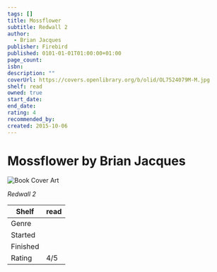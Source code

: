 ```yaml
---
tags: []
title: Mossflower
subtitle: Redwall 2
author:
  - Brian Jacques
publisher: Firebird
published: 0101-01-01T01:00:00+01:00
page_count:
isbn:
description: ""
coverUrl: https://covers.openlibrary.org/b/olid/OL7524079M-M.jpg
shelf: read
owned: true
start_date:
end_date:
rating: 4
recommended_by:
created: 2015-10-06
---
```


# Mossflower by Brian Jacques

![Book Cover Art](https://covers.openlibrary.org/b/olid/OL7524079M-M.jpg)

_Redwall 2_

| Shelf | read |
| --- | --- |
| Genre |  |
| Started |  |
| Finished |  |
| Rating | 4/5 |

